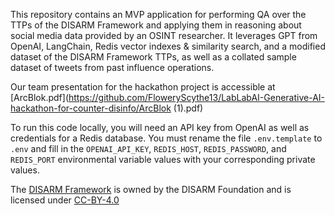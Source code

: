 This repository contains an MVP application for performing QA over the TTPs of the DISARM Framework and applying them in reasoning about social media data provided by an OSINT researcher. It leverages GPT from OpenAI, LangChain, Redis vector indexes & similarity search, and a modified dataset of the DISARM Framework TTPs, as well as a collated sample dataset of tweets from past influence operations. 

Our team presentation for the hackathon project is accessible at [ArcBlok.pdf](https://github.com/FloweryScythe13/LabLabAI-Generative-AI-hackathon-for-counter-disinfo/ArcBlok (1).pdf)

To run this code locally, you will need an API key from OpenAI as well as credentials for a Redis database. You must rename the file `.env.template` to `.env` and fill in the `OPENAI_API_KEY`, `REDIS_HOST`, `REDIS_PASSWORD`, and `REDIS_PORT` environmental variable values with your corresponding private values. 

The [DISARM Framework](https://github.com/DISARMFoundation/DISARMframeworks) is owned by the DISARM Foundation and is licensed under [CC-BY-4.0](https://github.com/DISARMFoundation/DISARMframeworks/blob/main/LICENSE.md)

